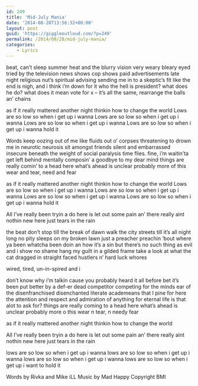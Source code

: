 ```yaml
---
id: 249
title: 'Mid-July Mania'
date: '2014-08-28T13:56:32+00:00'
layout: post
guid: 'https://giggleoutloud.com/?p=249'
permalink: /2014/08/28/mid-july-mania/
categories:
    - Lyrics
---
```


beat, can’t sleep summer heat and the blurry vision
very weary bleary eyed tried by the television
news shows cop shows paid advertisements
late night religious nut’s spiritual advising
sending me in to a skeptic’s fit
like the end is nigh, and i think i’m down for it
who the hell is president? what does he do? what does it mean
vote for x – it’s all the same, rearrange the balls an’ chains

as if it really mattered
another night thinkin how to change the world
Lows are so low so when i get up i wanna
Lows are so low so when i get up i wanna
Lows are so low so when i get up i wanna
Lows are so low so when i get up i wanna hold it

Words keep oozing out of me like fluids out o’ corpses
threatening to drown me in neurotic neurosis
sit amongst friends silent and embarrassed
insecure beneath the weight of social paralysis
time flies. fine, i’m waitin’ta get left behind
mentally composin’ a goodbye to my dear mind
things are really comin’ to a head here what’s ahead is unclear
probably more of this wear and tear, need and fear

as if it really mattered
another night thinkin how to change the world
Lows are so low so when i get up i wanna
Lows are so low so when i get up i wanna
Lows are so low so when i get up i wanna
Lows are so low so when i get up i wanna hold it

All I’ve really been tryin a do here
is let out some pain
an’ there really aint nothin new here
just tears in the rain

the beat don’t stop till the break of dawn
walk the city streets till it’s all night long
no pity sleeps on my broken lawn
just a preacher preachin ’bout where ya been
whatcha been doin an how it’s a sin
but there’s no such thing as evil and i show no shame
hang my guilt in a gilded frame
take a look at what the cat dragged in
straight faced hustlers
n’ hard luck whores

wired, tired, un-in-spired and i

don’t know why i’m talkin cause you probably heard it all before
bet it’s been put better by a def-er dead competitor
competing for the minds ear of the disenfranchised
disenchanted literate academeans that I pine for
here the attention and respect and admiration of
anything for eternal life is that alot to ask for?
things are really coming to a head here what’s ahead is unclear
probably more o this wear n tear, n needy fear

as if it really mattered
another night thinkin how to change the world

All I’ve really been tryin a do here
is let out some pain
an’ there really aint nothin new here
just tears in the rain

lows are so low
so when i get up i wanna
lows are so low
so when i get up i wanna
lows are so low
so when i get up i wanna
lows are so low
so when i get up i want to hold it

Words by Rivka and Mike iLL
Music by Mad Happy
Copyright BMI
